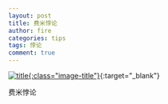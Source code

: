 ```yaml
---
layout: post
title: 费米悖论
author: fire
categories: tips 
tags: 悖论
comment: true
---
```


[![title](//image.sideproject.cn/titlex/title_013.jpg){:class="image-title"}](//image.sideproject.cn/titlex/title_013.jpg){:target="_blank"}

费米悖论
